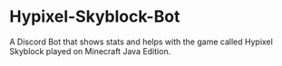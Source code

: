 # Hypixel-Skyblock-Bot
A Discord Bot that shows stats and helps with the game called Hypixel Skyblock played on Minecraft Java Edition.
